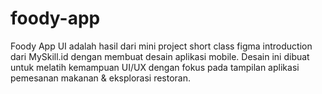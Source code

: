 # foody-app
Foody App UI adalah hasil dari mini project short class figma introduction dari MySkill.id dengan membuat desain aplikasi mobile. Desain ini dibuat untuk melatih kemampuan UI/UX dengan fokus pada tampilan aplikasi pemesanan makanan &amp; eksplorasi restoran.

